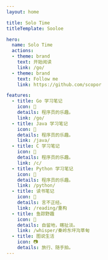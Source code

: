 ```yaml
---
layout: home

title: Solo Time
titleTemplate: Sooloe

hero:
  name: Solo Time
  actions:
  - theme: brand
    text: 开始阅读
    link: /go/
  - theme: brand
    text: Follow me
    link: https://github.com/scopor

features:
  - title: Go 学习笔记
    icon: 🐬
    details: 程序员的乐趣。
    link: /go/
  - title: Java 学习笔记
    icon: 🐬
    details: 程序员的乐趣。
    link: /java/
  - title: C 学习笔记
    icon: 🐬
    details: 程序员的乐趣。
    link: /c/
  - title: Python 学习笔记
    icon: 🐬
    details: 程序员的乐趣。
    link: /python/
  - title: 读书笔记
    icon: 🦋
    details: 言不正经。
    link: /reading/重构
  - title: 鱼踪野趣
    icon: 🐳
    details: 自留地，瞎扯淡。
    link: /whisper/秦岭东坪沟草甸
  - title: 图说生活
    icon: 📷
    details: 旅行、随手拍。
---
```

